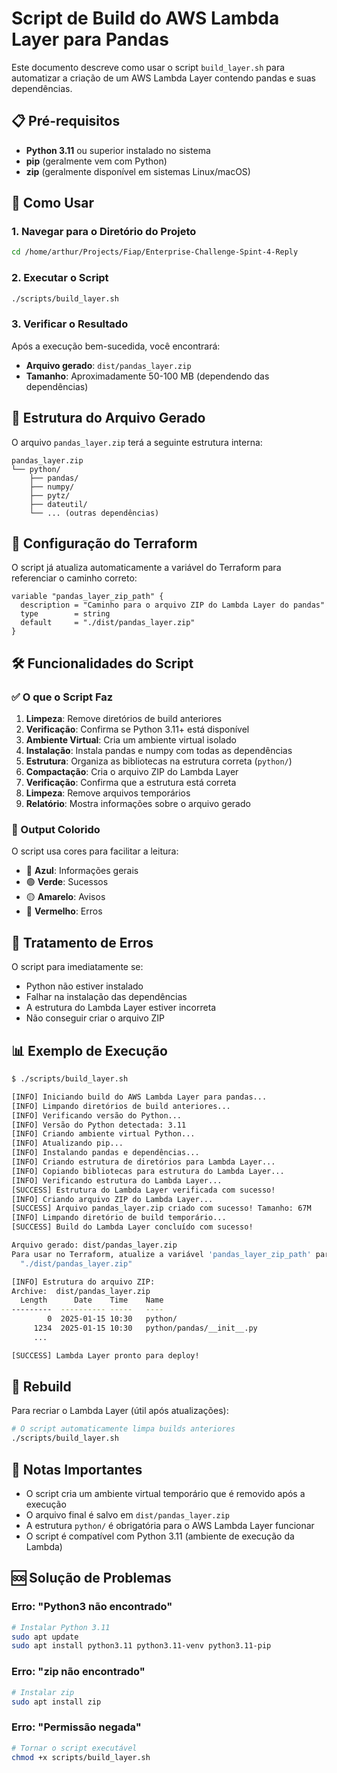 # Script de Build do AWS Lambda Layer para Pandas

Este documento descreve como usar o script `build_layer.sh` para automatizar a criação de um AWS Lambda Layer contendo pandas e suas dependências.

## 📋 Pré-requisitos

- **Python 3.11** ou superior instalado no sistema
- **pip** (geralmente vem com Python)
- **zip** (geralmente disponível em sistemas Linux/macOS)

## 🚀 Como Usar

### 1. Navegar para o Diretório do Projeto

```bash
cd /home/arthur/Projects/Fiap/Enterprise-Challenge-Spint-4-Reply
```

### 2. Executar o Script

```bash
./scripts/build_layer.sh
```

### 3. Verificar o Resultado

Após a execução bem-sucedida, você encontrará:

- **Arquivo gerado**: `dist/pandas_layer.zip`
- **Tamanho**: Aproximadamente 50-100 MB (dependendo das dependências)

## 📁 Estrutura do Arquivo Gerado

O arquivo `pandas_layer.zip` terá a seguinte estrutura interna:

```
pandas_layer.zip
└── python/
    ├── pandas/
    ├── numpy/
    ├── pytz/
    ├── dateutil/
    └── ... (outras dependências)
```

## 🔧 Configuração do Terraform

O script já atualiza automaticamente a variável do Terraform para referenciar o caminho correto:

```hcl
variable "pandas_layer_zip_path" {
  description = "Caminho para o arquivo ZIP do Lambda Layer do pandas"
  type        = string
  default     = "./dist/pandas_layer.zip"
}
```

## 🛠️ Funcionalidades do Script

### ✅ O que o Script Faz

1. **Limpeza**: Remove diretórios de build anteriores
2. **Verificação**: Confirma se Python 3.11+ está disponível
3. **Ambiente Virtual**: Cria um ambiente virtual isolado
4. **Instalação**: Instala pandas e numpy com todas as dependências
5. **Estrutura**: Organiza as bibliotecas na estrutura correta (`python/`)
6. **Compactação**: Cria o arquivo ZIP do Lambda Layer
7. **Verificação**: Confirma que a estrutura está correta
8. **Limpeza**: Remove arquivos temporários
9. **Relatório**: Mostra informações sobre o arquivo gerado

### 🎨 Output Colorido

O script usa cores para facilitar a leitura:

- 🔵 **Azul**: Informações gerais
- 🟢 **Verde**: Sucessos
- 🟡 **Amarelo**: Avisos
- 🔴 **Vermelho**: Erros

## 🚨 Tratamento de Erros

O script para imediatamente se:

- Python não estiver instalado
- Falhar na instalação das dependências
- A estrutura do Lambda Layer estiver incorreta
- Não conseguir criar o arquivo ZIP

## 📊 Exemplo de Execução

```bash
$ ./scripts/build_layer.sh

[INFO] Iniciando build do AWS Lambda Layer para pandas...
[INFO] Limpando diretórios de build anteriores...
[INFO] Verificando versão do Python...
[INFO] Versão do Python detectada: 3.11
[INFO] Criando ambiente virtual Python...
[INFO] Atualizando pip...
[INFO] Instalando pandas e dependências...
[INFO] Criando estrutura de diretórios para Lambda Layer...
[INFO] Copiando bibliotecas para estrutura do Lambda Layer...
[INFO] Verificando estrutura do Lambda Layer...
[SUCCESS] Estrutura do Lambda Layer verificada com sucesso!
[INFO] Criando arquivo ZIP do Lambda Layer...
[SUCCESS] Arquivo pandas_layer.zip criado com sucesso! Tamanho: 67M
[INFO] Limpando diretório de build temporário...
[SUCCESS] Build do Lambda Layer concluído com sucesso!

Arquivo gerado: dist/pandas_layer.zip
Para usar no Terraform, atualize a variável 'pandas_layer_zip_path' para:
  "./dist/pandas_layer.zip"

[INFO] Estrutura do arquivo ZIP:
Archive:  dist/pandas_layer.zip
  Length      Date    Time    Name
---------  ---------- -----   ----
        0  2025-01-15 10:30   python/
     1234  2025-01-15 10:30   python/pandas/__init__.py
     ...

[SUCCESS] Lambda Layer pronto para deploy!
```

## 🔄 Rebuild

Para recriar o Lambda Layer (útil após atualizações):

```bash
# O script automaticamente limpa builds anteriores
./scripts/build_layer.sh
```

## 📝 Notas Importantes

- O script cria um ambiente virtual temporário que é removido após a execução
- O arquivo final é salvo em `dist/pandas_layer.zip`
- A estrutura `python/` é obrigatória para o AWS Lambda Layer funcionar
- O script é compatível com Python 3.11 (ambiente de execução da Lambda)

## 🆘 Solução de Problemas

### Erro: "Python3 não encontrado"
```bash
# Instalar Python 3.11
sudo apt update
sudo apt install python3.11 python3.11-venv python3.11-pip
```

### Erro: "zip não encontrado"
```bash
# Instalar zip
sudo apt install zip
```

### Erro: "Permissão negada"
```bash
# Tornar o script executável
chmod +x scripts/build_layer.sh
```
